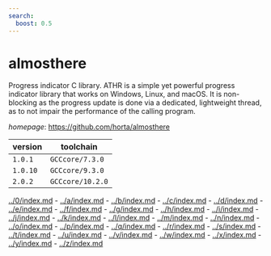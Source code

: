 ```yaml
---
search:
  boost: 0.5
---
```

# almosthere

Progress indicator C library.  ATHR is a simple yet powerful progress indicator library that works on Windows,  Linux, and macOS. It is non-blocking as the progress update is done via a  dedicated, lightweight thread, as to not impair the performance of the calling program.

*homepage*: <https://github.com/horta/almosthere>

version | toolchain
--------|----------
``1.0.1`` | ``GCCcore/7.3.0``
``1.0.10`` | ``GCCcore/9.3.0``
``2.0.2`` | ``GCCcore/10.2.0``

[../0/index.md](0) - [../a/index.md](a) - [../b/index.md](b) - [../c/index.md](c) - [../d/index.md](d) - [../e/index.md](e) - [../f/index.md](f) - [../g/index.md](g) - [../h/index.md](h) - [../i/index.md](i) - [../j/index.md](j) - [../k/index.md](k) - [../l/index.md](l) - [../m/index.md](m) - [../n/index.md](n) - [../o/index.md](o) - [../p/index.md](p) - [../q/index.md](q) - [../r/index.md](r) - [../s/index.md](s) - [../t/index.md](t) - [../u/index.md](u) - [../v/index.md](v) - [../w/index.md](w) - [../x/index.md](x) - [../y/index.md](y) - [../z/index.md](z)

